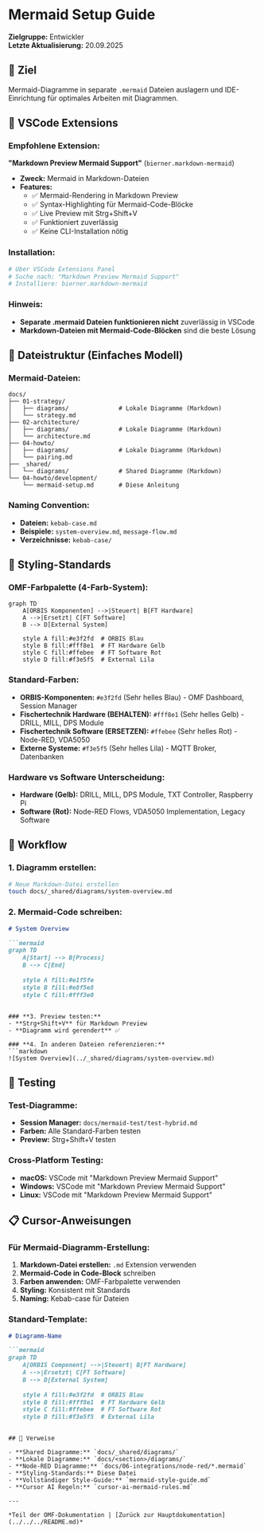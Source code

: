 # Mermaid Setup Guide

**Zielgruppe:** Entwickler  
**Letzte Aktualisierung:** 20.09.2025

## 🎯 Ziel

Mermaid-Diagramme in separate `.mermaid` Dateien auslagern und IDE-Einrichtung für optimales Arbeiten mit Diagrammen.

## 🔧 VSCode Extensions

### **Empfohlene Extension:**

**"Markdown Preview Mermaid Support"** (`bierner.markdown-mermaid`)
- **Zweck:** Mermaid in Markdown-Dateien
- **Features:** 
  - ✅ Mermaid-Rendering in Markdown Preview
  - ✅ Syntax-Highlighting für Mermaid-Code-Blöcke
  - ✅ Live Preview mit Strg+Shift+V
  - ✅ Funktioniert zuverlässig
  - ✅ Keine CLI-Installation nötig

### **Installation:**
```bash
# Über VSCode Extensions Panel
# Suche nach: "Markdown Preview Mermaid Support"
# Installiere: bierner.markdown-mermaid
```

### **Hinweis:**
- **Separate .mermaid Dateien funktionieren nicht** zuverlässig in VSCode
- **Markdown-Dateien mit Mermaid-Code-Blöcken** sind die beste Lösung

## 📁 Dateistruktur (Einfaches Modell)

### **Mermaid-Dateien:**
```
docs/
├── 01-strategy/
│   ├── diagrams/              # Lokale Diagramme (Markdown)
│   └── strategy.md
├── 02-architecture/
│   ├── diagrams/              # Lokale Diagramme (Markdown)
│   └── architecture.md
├── 04-howto/
│   ├── diagrams/              # Lokale Diagramme (Markdown)
│   └── pairing.md
├── _shared/
│   └── diagrams/              # Shared Diagramme (Markdown)
└── 04-howto/development/
    └── mermaid-setup.md       # Diese Anleitung
```

### **Naming Convention:**
- **Dateien:** `kebab-case.md`
- **Beispiele:** `system-overview.md`, `message-flow.md`
- **Verzeichnisse:** `kebab-case/`

## 🎨 Styling-Standards

### **OMF-Farbpalette (4-Farb-System):**
```mermaid
graph TD
    A[ORBIS Komponenten] -->|Steuert| B[FT Hardware]
    A -->|Ersetzt| C[FT Software]
    B --> D[External System]
    
    style A fill:#e3f2fd  # ORBIS Blau
    style B fill:#fff8e1  # FT Hardware Gelb
    style C fill:#ffebee  # FT Software Rot
    style D fill:#f3e5f5  # External Lila
```

### **Standard-Farben:**
- **ORBIS-Komponenten:** `#e3f2fd` (Sehr helles Blau) - OMF Dashboard, Session Manager
- **Fischertechnik Hardware (BEHALTEN):** `#fff8e1` (Sehr helles Gelb) - DRILL, MILL, DPS Module
- **Fischertechnik Software (ERSETZEN):** `#ffebee` (Sehr helles Rot) - Node-RED, VDA5050
- **Externe Systeme:** `#f3e5f5` (Sehr helles Lila) - MQTT Broker, Datenbanken

### **Hardware vs Software Unterscheidung:**
- **Hardware (Gelb):** DRILL, MILL, DPS Module, TXT Controller, Raspberry Pi
- **Software (Rot):** Node-RED Flows, VDA5050 Implementation, Legacy Software

## 🔄 Workflow

### **1. Diagramm erstellen:**
```bash
# Neue Markdown-Datei erstellen
touch docs/_shared/diagrams/system-overview.md
```

### **2. Mermaid-Code schreiben:**
```markdown
# System Overview

```mermaid
graph TD
    A[Start] --> B[Process]
    B --> C[End]
    
    style A fill:#e1f5fe
    style B fill:#e8f5e8
    style C fill:#fff3e0
```
```

### **3. Preview testen:**
- **Strg+Shift+V** für Markdown Preview
- **Diagramm wird gerendert** ✅

### **4. In anderen Dateien referenzieren:**
```markdown
![System Overview](../_shared/diagrams/system-overview.md)
```

## 🧪 Testing

### **Test-Diagramme:**
- **Session Manager:** `docs/mermaid-test/test-hybrid.md`
- **Farben:** Alle Standard-Farben testen
- **Preview:** Strg+Shift+V testen

### **Cross-Platform Testing:**
- **macOS:** VSCode mit "Markdown Preview Mermaid Support"
- **Windows:** VSCode mit "Markdown Preview Mermaid Support"
- **Linux:** VSCode mit "Markdown Preview Mermaid Support"

## 📋 Cursor-Anweisungen

### **Für Mermaid-Diagramm-Erstellung:**

1. **Markdown-Datei erstellen:** `.md` Extension verwenden
2. **Mermaid-Code in Code-Block** schreiben
3. **Farben anwenden:** OMF-Farbpalette verwenden
4. **Styling:** Konsistent mit Standards
5. **Naming:** Kebab-case für Dateien

### **Standard-Template:**
```markdown
# Diagramm-Name

```mermaid
graph TD
    A[ORBIS Component] -->|Steuert| B[FT Hardware]
    A -->|Ersetzt| C[FT Software]
    B --> D[External System]
    
    style A fill:#e3f2fd  # ORBIS Blau
    style B fill:#fff8e1  # FT Hardware Gelb
    style C fill:#ffebee  # FT Software Rot
    style D fill:#f3e5f5  # External Lila
```
```

## 🔗 Verweise

- **Shared Diagramme:** `docs/_shared/diagrams/`
- **Lokale Diagramme:** `docs/<section>/diagrams/`
- **Node-RED Diagramme:** `docs/06-integrations/node-red/*.mermaid`
- **Styling-Standards:** Diese Datei
- **Vollständiger Style-Guide:** `mermaid-style-guide.md`
- **Cursor AI Regeln:** `cursor-ai-mermaid-rules.md`

---

*Teil der OMF-Dokumentation | [Zurück zur Hauptdokumentation](../../../README.md)*
